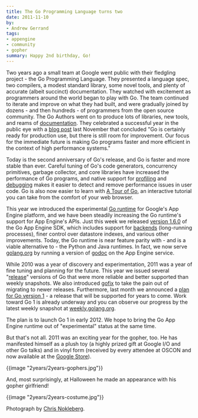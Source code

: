 ```yaml
---
title: The Go Programming Language turns two
date: 2011-11-10
by:
- Andrew Gerrand
tags:
- appengine
- community
- gopher
summary: Happy 2nd birthday, Go!
---
```



Two years ago a small team at Google went public with their fledgling project -
the Go Programming Language.
They presented a language spec, two compilers,
a modest standard library, some novel tools,
and plenty of accurate (albeit succinct) documentation.
They watched with excitement as programmers around the world began to play with Go.
The team continued to iterate and improve on what they had built,
and were gradually joined by dozens - and then hundreds - of programmers
from the open source community.
The Go Authors went on to produce lots of libraries,
new tools, and reams of [documentation](/doc/docs.html).
They celebrated a successful year in the public eye with a [blog post](/blog/go-one-year-ago-today)
last November that concluded "Go is certainly ready for production use,
but there is still room for improvement.
Our focus for the immediate future is making Go programs faster and more
efficient in the context of high performance systems."

Today is the second anniversary of Go's release,
and Go is faster and more stable than ever.
Careful tuning of Go's code generators, concurrency primitives,
garbage collector, and core libraries have increased the performance of Go programs,
and native support for [profiling](/blog/profiling-go-programs)
and [debugging](/blog/debugging-go-programs-with-gnu-debugger)
makes it easier to detect and remove performance issues in user code.
Go is also now easier to learn with [A Tour of Go](/tour/),
an interactive tutorial you can take from the comfort of your web browser.

This year we introduced the experimental [Go runtime](http://code.google.com/appengine/docs/go/)
for Google's App Engine platform,
and we have been steadily increasing the Go runtime's support for App Engine's APIs.
Just this week we released [version 1.6.0](http://code.google.com/appengine/downloads.html)
of the Go App Engine SDK,
which includes support for [backends](http://code.google.com/appengine/docs/go/backends/overview.html)
(long-running processes),
finer control over datastore indexes, and various other improvements.
Today, the Go runtime is near feature parity with - and is a viable alternative
to - the Python and Java runtimes.
In fact, we now serve [golang.org](/) by running a version
of [godoc](/cmd/godoc/) on the App Engine service.

While 2010 was a year of discovery and experimentation,
2011 was a year of fine tuning and planning for the future.
This year we issued several "[release](/doc/devel/release.html)"
versions of Go that were more reliable and better supported than weekly snapshots.
We also introduced [gofix](/cmd/gofix/) to take the
pain out of migrating to newer releases.
Furthermore, last month we announced a [plan for Go version 1](/blog/preview-of-go-version-1) -
a release that will be supported for years to come.
Work toward Go 1 is already underway and you can observe our progress by
the latest weekly snapshot at [weekly.golang.org](http://weekly.golang.org/pkg/).

The plan is to launch Go 1 in early 2012.
We hope to bring the Go App Engine runtime out of "experimental" status at the same time.

But that's not all. 2011 was an exciting year for the gopher, too.
He has manifested himself as a plush toy (a highly prized gift at Google
I/O and other Go talks) and in vinyl form (received by every attendee at
OSCON and now available at the [Google Store](http://www.googlestore.com/Fun/Go+Gopher+Figurine.axd)).

{{image "2years/2years-gophers.jpg"}}

And, most surprisingly, at Halloween he made an appearance with his gopher girlfriend!

{{image "2years/2years-costume.jpg"}}

Photograph by [Chris Nokleberg](https://plus.google.com/106640494112897458359/posts).
